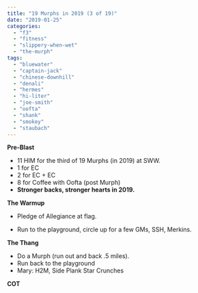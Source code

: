 ```yaml
---
title: "19 Murphs in 2019 (3 of 19)"
date: "2019-01-25"
categories: 
  - "f3"
  - "fitness"
  - "slippery-when-wet"
  - "the-murph"
tags: 
  - "bluewater"
  - "captain-jack"
  - "chinese-downhill"
  - "denali"
  - "hermes"
  - "hi-liter"
  - "joe-smith"
  - "oofta"
  - "shank"
  - "smokey"
  - "staubach"
---
```


**Pre-Blast**

- 11 HIM for the third of 19 Murphs (in 2019) at SWW.
- 1 for EC
- 2 for EC + EC
- 8 for Coffee with Oofta (post Murph)
- **Stronger backs, stronger hearts in 2019.**

**The Warmup**

- Pledge of Allegiance at flag.

- Run to the playground, circle up for a few GMs, SSH, Merkins.

****T**he T**hang****

- Do a Murph (run out and back .5 miles).
- Run back to the playground
- Mary: H2M, Side Plank Star Crunches

**COT**
